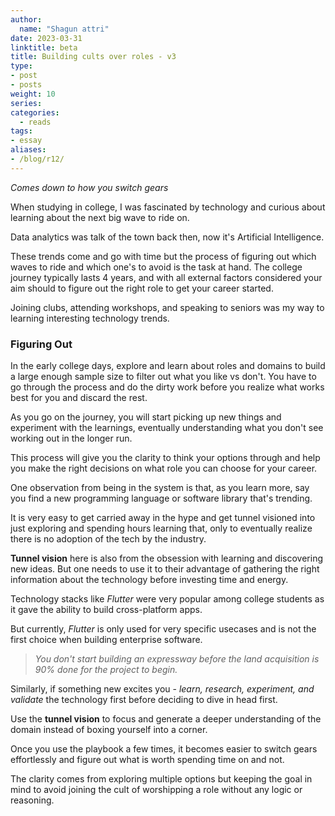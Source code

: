 ```yaml
---
author:
  name: "Shagun attri"
date: 2023-03-31
linktitle: beta
title: Building cults over roles - v3
type:
- post
- posts
weight: 10
series:
categories:
  - reads
tags:
- essay
aliases:
- /blog/r12/
---
```


*Comes down to how you switch gears*

When studying in college, I was fascinated by technology and curious about learning about the next big wave to ride on.

Data analytics was talk of the town back then, now it's Artificial Intelligence.

These trends come and go with time but the process of figuring out which waves to ride and which one's to avoid is the task at hand. The college journey typically lasts 4 years, and with all external factors considered your aim should to figure out the right role to get your career started.

Joining clubs, attending workshops, and speaking to seniors was my way to learning interesting technology trends.

### Figuring Out

In the early college days, explore and learn about roles and domains to build a large enough sample size to filter out what you like vs don't. You have to go through the process and do the dirty work before you realize what works best for you and discard the rest.

As you go on the journey, you will start picking up new things and experiment with the learnings, eventually understanding what you don't see working out in the longer run.

This process will give you the clarity to think your options through and help you make the right decisions on what role you can choose for your career.

One observation from being in the system is that, as you learn more, say you find a new programming language or software library that's trending.

It is very easy to get carried away in the hype and get tunnel visioned into just exploring and spending hours learning that, only to eventually realize there is no adoption of the tech by the industry.

**Tunnel vision** here is also from the obsession with learning and discovering new ideas. But one needs to use it to their advantage of gathering the right information about the technology before investing time and energy.

Technology stacks like *Flutter* were very popular among college students as it gave the ability to build cross-platform apps.

But currently, *Flutter* is only used for very specific usecases and is not the first choice when building enterprise software.

> *You don't start building an expressway before the land acquisition is 90% done for the project to begin.*

Similarly, if something new excites you - *learn, research, experiment, and validate* the technology first before deciding to dive in head first.

Use the **tunnel vision** to focus and generate a deeper understanding of the domain instead of boxing yourself into a corner.

Once you use the playbook a few times, it becomes easier to switch gears effortlessly and figure out what is worth spending time on and not.

The clarity comes from exploring multiple options but keeping the goal in mind to avoid joining the cult of worshipping a role without any logic or reasoning.